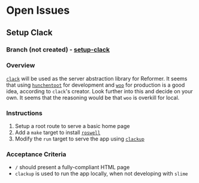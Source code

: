 # Open Issues

## Setup Clack

### Branch (not created) - [setup-clack](https://git.sr.ht/~jamesaorson/reformer/tree/setup-clack)

### Overview

[`clack`](https://github.com/fukamachi/clack) will be used as the server abstraction library for Reformer.
It seems that  using [`hunchentoot`](https://edicl.github.io/hunchentoot/) for development and
[`woo`](https://github.com/fukamachi/woo) for production is a good idea, according to `clack`'s creator.
Look further into this and decide on your own. It seems that the reasoning would be that `woo` is overkill for local.

### Instructions

1. Setup a root route to serve a basic home page
1. Add a `make` target to install [`roswell`](https://github.com/roswell/roswell)
1. Modify the `run` target to serve the app using [`clackup`](https://github.com/fukamachi/clack/blob/master/roswell/clackup.ros)

### Acceptance Criteria

- `/` should present a fully-compliant HTML page
- `clackup` is used to run the app locally, when not developing with `slime`
